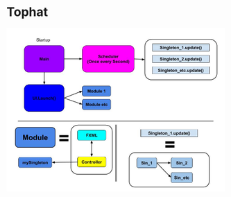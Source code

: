 # Tophat

![alternate text](https://github.com/jar99/Tophat/blob/master/Code%20Structure%20Diagram.jpg "Program Diagram")


